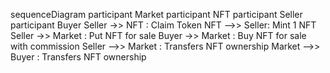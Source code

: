 sequenceDiagram
participant Market
participant NFT
participant Seller
participant Buyer
Seller ->> NFT : Claim Token
NFT -->> Seller: Mint 1 NFT
Seller ->> Market : Put NFT for sale
Buyer ->> Market : Buy NFT for sale with commission
Seller -->> Market : Transfers NFT ownership
Market -->> Buyer : Transfers NFT ownership
